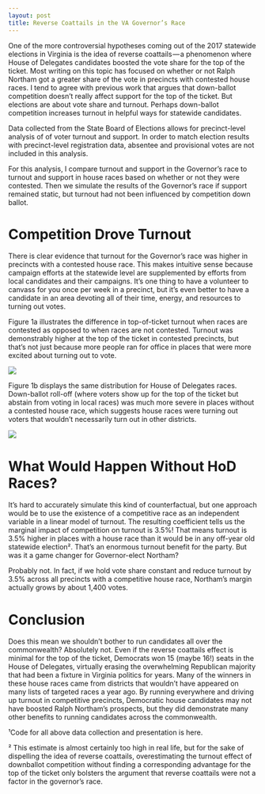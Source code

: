 ```yaml
---
layout: post
title: Reverse Coattails in the VA Governor’s Race
---
```

One of the more controversial hypotheses coming out of the 2017 statewide elections in Virginia is the idea of reverse coattails — a phenomenon where House of Delegates candidates boosted the vote share for the top of the ticket. Most writing on this topic has focused on whether or not Ralph Northam got a greater share of the vote in precincts with contested house races. I tend to agree with previous work that argues that down-ballot competition doesn’t really affect support for the top of the ticket. But elections are about vote share and turnout. Perhaps down-ballot competition increases turnout in helpful ways for statewide candidates.

Data collected from the State Board of Elections allows for precinct-level analysis of of voter turnout and support. In order to match election results with precinct-level registration data, absentee and provisional votes are not included in this analysis.

For this analysis, I compare turnout and support in the Governor’s race to turnout and support in house races based on whether or not they were contested. Then we simulate the results of the Governor’s race if support remained static, but turnout had not been influenced by competition down ballot.

# Competition Drove Turnout
There is clear evidence that turnout for the Governor’s race was higher in precincts with a contested house race. This makes intuitive sense because campaign efforts at the statewide level are supplemented by efforts from local candidates and their campaigns. It’s one thing to have a volunteer to canvass for you once per week in a precinct, but it’s even better to have a candidate in an area devoting all of their time, energy, and resources to turning out votes.

Figure 1a illustrates the difference in top-of-ticket turnout when races are contested as opposed to when races are not contested. Turnout was demonstrably higher at the top of the ticket in contested precincts, but that’s not just because more people ran for office in places that were more excited about turning out to vote.

<p> 
  <img src="https://joshyazman.github.io/images/reverse-coattails-vagov2017/image1.png#center"/>
</p>

Figure 1b displays the same distribution for House of Delegates races. Down-ballot roll-off (where voters show up for the top of the ticket but abstain from voting in local races) was much more severe in places without a contested house race, which suggests house races were turning out voters that wouldn’t necessarily turn out in other districts.

<p> 
  <img src="https://joshyazman.github.io/images/reverse-coattails-vagov2017/image1.png#center"/>
</p>

# What Would Happen Without HoD Races?
It’s hard to accurately simulate this kind of counterfactual, but one approach would be to use the existence of a competitive race as an independent variable in a linear model of turnout. The resulting coefficient tells us the marginal impact of competition on turnout is 3.5%! That means turnout is 3.5% higher in places with a house race than it would be in any off-year old statewide election². That’s an enormous turnout benefit for the party. But was it a game changer for Governor-elect Northam?

Probably not. In fact, if we hold vote share constant and reduce turnout by 3.5% across all precincts with a competitive house race, Northam’s margin actually grows by about 1,400 votes.

# Conclusion
Does this mean we shouldn’t bother to run candidates all over the commonwealth? Absolutely not. Even if the reverse coattails effect is minimal for the top of the ticket, Democrats won 15 (maybe 16!) seats in the House of Delegates, virtually erasing the overwhelming Republican majority that had been a fixture in Virginia politics for years. Many of the winners in these house races came from districts that wouldn’t have appeared on many lists of targeted races a year ago. By running everywhere and driving up turnout in competitive precincts, Democratic house candidates may not have boosted Ralph Northam’s prospects, but they did demonstrate many other benefits to running candidates across the commonwealth.

¹Code for all above data collection and presentation is here.

² This estimate is almost certainly too high in real life, but for the sake of dispelling the idea of reverse coattails, overestimating the turnout effect of downballot competition without finding a corresponding advantage for the top of the ticket only bolsters the argument that reverse coattails were not a factor in the governor’s race.

